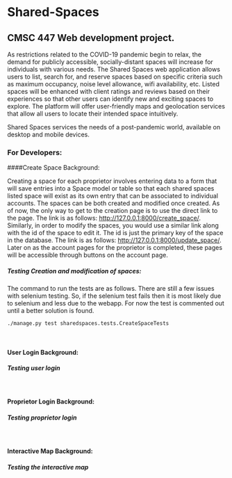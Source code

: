 # Shared-Spaces
## CMSC 447 Web development project.

As restrictions related to the COVID-19 pandemic begin to relax, the demand for publicly accessible,
socially-distant spaces will increase for individuals with various needs. The Shared Spaces web 
application allows users to list, search for, and reserve spaces based on specific criteria such as
maximum occupancy, noise level allowance, wifi availability, etc. Listed spaces will be enhanced with
client ratings and reviews based on their experiences so that other users can identify new and exciting
spaces to explore. The platform will offer user-friendly maps and geolocation services that allow all
users to locate their intended space intuitively.

Shared Spaces services the needs of a post-pandemic world, available on desktop and mobile devices. 

### **For Developers**:

####Create Space Background:

Creating a space for each proprietor involves entering data to a form that will save entries into a Space 
model or table so that each shared spaces listed space will exist as its own entry that can be associated to individual 
accounts. The spaces can be both created and modified once created. As of now, the only way to get to the creation page
is to use the direct link to the page. The link is as follows: http://127.0.0.1:8000/create_space/. Similarly, in order
to modify the spaces, you would use a similar link along with the id of the space to edit it. The id is just the primary
key of the space in the database. The link is as follows: http://127.0.0.1:8000/update_space/<id>. Later on as the 
account pages for the proprietor is completed, these pages will be accessible through buttons on the account page.

##### Testing Creation and modification of spaces:
The command to run the tests are as follows. There are still a few issues with selenium testing. So, if the
selenium test fails then it is most likely due to selenium and less due to the webapp. For now the test is commented out
until a better solution is found.
```
./manage.py test sharedspaces.tests.CreateSpaceTests
```

<br>

#### User Login Background:
##### Testing user login

<br>

#### Proprietor Login Background:
##### Testing proprietor login

<br>


#### Interactive Map Background:
##### Testing the interactive map






